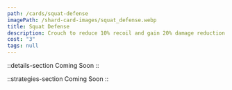 ```yaml
---
path: /cards/squat-defense
imagePath: /shard-card-images/squat_defense.webp
title: Squat Defense
description: Crouch to reduce 10% recoil and gain 20% damage reduction.
cost: "3"
tags: null
---
```


::details-section
Coming Soon
::

::strategies-section
Coming Soon
::
